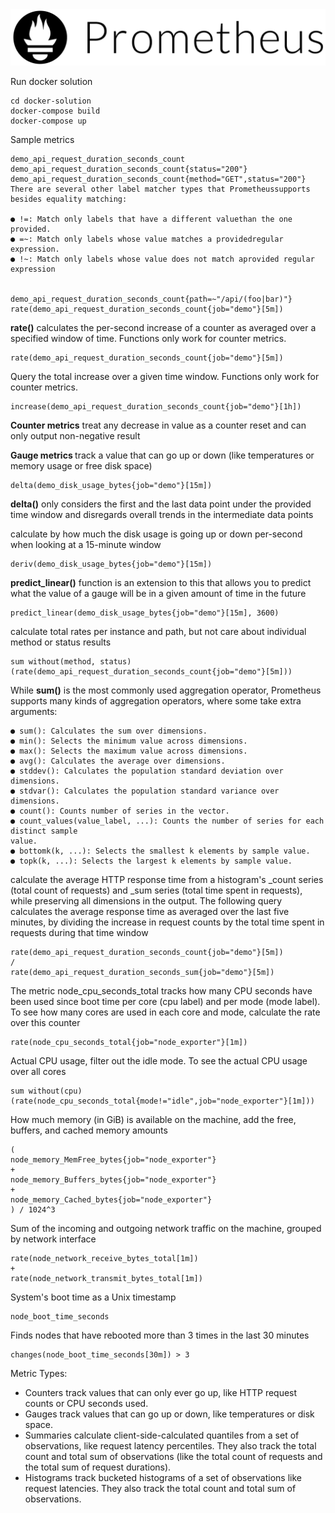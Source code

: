 <img src="img/logo.png">


Run docker solution
```
cd docker-solution
docker-compose build
docker-compose up
```


Sample metrics
```
demo_api_request_duration_seconds_count
demo_api_request_duration_seconds_count{status="200"}
demo_api_request_duration_seconds_count{method="GET",status="200"}
There are several other label matcher types that Prometheussupports besides equality matching:

● !=: Match only labels that have a different valuethan the one provided.
● =~: Match only labels whose value matches a providedregular expression.
● !~: Match only labels whose value does not match aprovided regular expression


demo_api_request_duration_seconds_count{path=~"/api/(foo|bar)"}
rate(demo_api_request_duration_seconds_count{job="demo"}[5m])

```

<b>rate()</b> calculates the per-second increase of a counter as averaged over a specified window of time. Functions only work for counter metrics.
```
rate(demo_api_request_duration_seconds_count{job="demo"}[5m])
```

Query the total increase over a given time
window. Functions only work for counter metrics.
```
increase(demo_api_request_duration_seconds_count{job="demo"}[1h])
```

<b>Counter metrics</b> treat any
decrease in value as a counter reset and can only output non-negative result

<b>Gauge metrics </b>track a value that can go up or down (like temperatures or memory usage or free disk space)

```
delta(demo_disk_usage_bytes{job="demo"}[15m])
```
<b>delta()</b> only considers the first and the last data point under the provided time window and
disregards overall trends in the intermediate data points

calculate by how much the disk usage is going up
or down per-second when looking at a 15-minute window
```
deriv(demo_disk_usage_bytes{job="demo"}[15m])
```

<b>predict_linear()</b> function is an extension to this that allows you to predict what the value of a
gauge will be in a given amount of time in the future
```
predict_linear(demo_disk_usage_bytes{job="demo"}[15m], 3600)
```

calculate total rates per instance and path, but not care about individual method or status results
```
sum without(method, status)
(rate(demo_api_request_duration_seconds_count{job="demo"}[5m]))
```

While <b>sum()</b> is the most commonly used aggregation operator, Prometheus supports many kinds of
aggregation operators, where some take extra arguments:
```
● sum(): Calculates the sum over dimensions.
● min(): Selects the minimum value across dimensions.
● max(): Selects the maximum value across dimensions.
● avg(): Calculates the average over dimensions.
● stddev(): Calculates the population standard deviation over dimensions.
● stdvar(): Calculates the population standard variance over dimensions.
● count(): Counts number of series in the vector.
● count_values(value_label, ...): Counts the number of series for each distinct sample
value.
● bottomk(k, ...): Selects the smallest k elements by sample value.
● topk(k, ...): Selects the largest k elements by sample value.
```

 calculate the average HTTP response time
from a histogram's _count series (total count of requests) and _sum series (total time spent in
requests), while preserving all dimensions in the output. The following query calculates the average
response time as averaged over the last five minutes, by dividing the increase in request counts by the
total time spent in requests during that time window
```
rate(demo_api_request_duration_seconds_count{job="demo"}[5m])
/
rate(demo_api_request_duration_seconds_sum{job="demo"}[5m])
```

The metric node_cpu_seconds_total tracks how many CPU seconds have been used since boot
time per core (cpu label) and per mode (mode label). To see how many cores are used in each core
and mode, calculate the rate over this counter
```
rate(node_cpu_seconds_total{job="node_exporter"}[1m])
```
Actual CPU usage, filter out the idle mode. To see the actual CPU usage over all cores
```
sum without(cpu) (rate(node_cpu_seconds_total{mode!="idle",job="node_exporter"}[1m]))
```

How much memory (in GiB) is available on the machine, add the free, buffers, and cached
memory amounts

```
(
node_memory_MemFree_bytes{job="node_exporter"}
+
node_memory_Buffers_bytes{job="node_exporter"}
+
node_memory_Cached_bytes{job="node_exporter"}
) / 1024^3
```

Sum of the incoming and outgoing network traffic on the machine, grouped by
network interface
```
rate(node_network_receive_bytes_total[1m])
+
rate(node_network_transmit_bytes_total[1m])
```

System's boot time as a Unix
timestamp
```
node_boot_time_seconds
```

Finds nodes that have rebooted more than 3 times in the last 30 minutes
```
changes(node_boot_time_seconds[30m]) > 3
```

Metric Types:
- Counters track values that can only ever go up, like HTTP request counts or CPU seconds used.
- Gauges track values that can go up or down, like temperatures or disk space.
- Summaries calculate client-side-calculated quantiles from a set of observations, like request latency percentiles. They also track the total count and total sum of observations (like the total count of requests and the total sum of request durations).
- Histograms track bucketed histograms of a set of observations like request latencies. They also track the total count and total sum of observations.